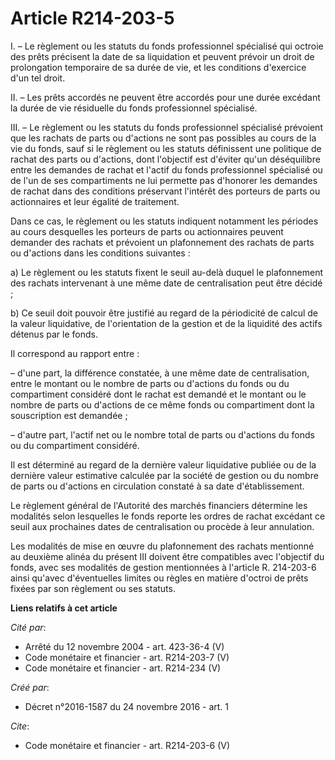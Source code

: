 # Article R214-203-5

I. – Le règlement ou les statuts du fonds professionnel spécialisé qui octroie des prêts précisent la date de sa liquidation
et peuvent prévoir un droit de prolongation temporaire de sa durée de vie, et les conditions d'exercice d'un tel droit.

II. – Les prêts accordés ne peuvent être accordés pour une durée excédant la durée de vie résiduelle du fonds professionnel
spécialisé.

III. – Le règlement ou les statuts du fonds professionnel spécialisé prévoient que les rachats de parts ou d'actions ne sont
pas possibles au cours de la vie du fonds, sauf si le règlement ou les statuts définissent une politique de rachat des parts
ou d'actions, dont l'objectif est d'éviter qu'un déséquilibre entre les demandes de rachat et l'actif du fonds professionnel
spécialisé ou de l'un de ses compartiments ne lui permette pas d'honorer les demandes de rachat dans des conditions
préservant l'intérêt des porteurs de parts ou actionnaires et leur égalité de traitement.

Dans ce cas, le règlement ou les statuts indiquent notamment les périodes au cours desquelles les porteurs de parts ou
actionnaires peuvent demander des rachats et prévoient un plafonnement des rachats de parts ou d'actions dans les conditions
suivantes :

a) Le règlement ou les statuts fixent le seuil au-delà duquel le plafonnement des rachats intervenant à une même date de
centralisation peut être décidé ;

b) Ce seuil doit pouvoir être justifié au regard de la périodicité de calcul de la valeur liquidative, de l'orientation de la
gestion et de la liquidité des actifs détenus par le fonds.

Il correspond au rapport entre :

– d'une part, la différence constatée, à une même date de centralisation, entre le montant ou le nombre de parts ou d'actions
du fonds ou du compartiment considéré dont le rachat est demandé et le montant ou le nombre de parts ou d'actions de ce même
fonds ou compartiment dont la souscription est demandée ;

– d'autre part, l'actif net ou le nombre total de parts ou d'actions du fonds ou du compartiment considéré.

Il est déterminé au regard de la dernière valeur liquidative publiée ou de la dernière valeur estimative calculée par la
société de gestion ou du nombre de parts ou d'actions en circulation constaté à sa date d'établissement.

Le règlement général de l'Autorité des marchés financiers détermine les modalités selon lesquelles le fonds reporte les
ordres de rachat excédant ce seuil aux prochaines dates de centralisation ou procède à leur annulation.

Les modalités de mise en œuvre du plafonnement des rachats mentionné au deuxième alinéa du présent III doivent être
compatibles avec l'objectif du fonds, avec ses modalités de gestion mentionnées à l'article R. 214-203-6 ainsi qu'avec
d'éventuelles limites ou règles en matière d'octroi de prêts fixées par son règlement ou ses statuts.

**Liens relatifs à cet article**

_Cité par_:

  - Arrêté du 12 novembre 2004 - art. 423-36-4 (V)
  - Code monétaire et financier - art. R214-203-7 (V)
  - Code monétaire et financier - art. R214-234 (V)

_Créé par_:

  - Décret n°2016-1587 du 24 novembre 2016 - art. 1

_Cite_:

  - Code monétaire et financier - art. R214-203-6 (V)
